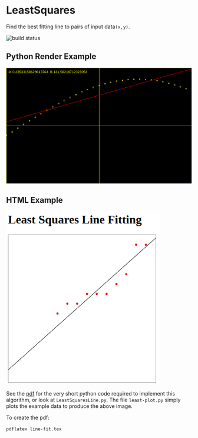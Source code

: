 # LeastSquares

Find the best fitting line to pairs of input data`(x,y)`.

![build status](https://github.com/zettix/LeastSquares/actions/workflows/python-app.yml/badge.svg)

## Python Render Example
![example_plot](https://github.com/zettix/LeastSquares/blob/main/plot.png)

## HTML Example
![example_plot](https://github.com/zettix/LeastSquares/blob/main/canvas-plot.gif)

See the [pdf](https://github.com/zettix/LeastSquares/blob/main/tex/line-fit.pdf) for the very short python code required to implement
this algorithm, or look at `LeastSquaresLine.py`.   The file
`least-plot.py` simply plots the example data to produce the above image.

To create the pdf:
```
pdflatex line-fit.tex
```
